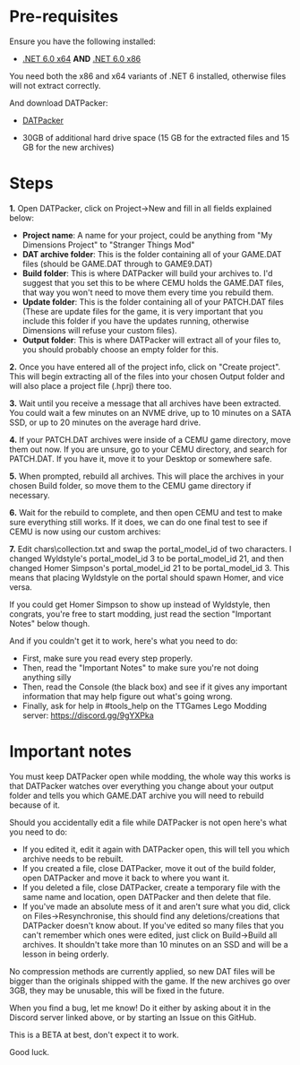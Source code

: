 ﻿# Pre-requisites

Ensure you have the following installed:

- [.NET 6.0 x64](https://dotnet.microsoft.com/en-us/download/dotnet/thank-you/runtime-desktop-6.0.7-windows-x64-installer) __**AND**__ [.NET 6.0 x86](https://dotnet.microsoft.com/en-us/download/dotnet/thank-you/runtime-desktop-6.0.7-windows-x86-installer)

You need both the x86 and x64 variants of .NET 6 installed, otherwise files will not extract correctly.

And download DATPacker:

- [DATPacker](https://github.com/connorh315/DATPacker/releases/latest)

- 30GB of additional hard drive space (15 GB for the extracted files and 15 GB for the new archives)

# Steps

**1.** Open DATPacker, click on Project->New and fill in all fields explained below:

- **Project name**: A name for your project, could be anything from "My Dimensions Project" to "Stranger Things Mod"
- **DAT archive folder**: This is the folder containing all of your GAME.DAT files (should be GAME.DAT through to GAME9.DAT)
- **Build folder**: This is where DATPacker will build your archives to. I'd suggest that you set this to be where CEMU holds the GAME.DAT files, that way you won't need to move them every time you rebuild them.
- **Update folder**: This is the folder containing all of your PATCH.DAT files (These are update files for the game, it is very important that you include this folder if you have the updates running, otherwise Dimensions will refuse your custom files).
- **Output folder**: This is where DATPacker will extract all of your files to, you should probably choose an empty folder for this.

**2.** Once you have entered all of the project info, click on "Create project". This will begin extracting all of the files into your chosen Output folder and will also place a project file (.hprj) there too.

**3.** Wait until you receive a message that all archives have been extracted. You could wait a few minutes on an NVME drive, up to 10 minutes on a SATA SSD, or up to 20 minutes on the average hard drive.

**4.** If your PATCH.DAT archives were inside of a CEMU game directory, move them out now. If you are unsure, go to your CEMU directory, and search for PATCH.DAT. If you have it, move it to your Desktop or somewhere safe.

**5.** When prompted, rebuild all archives. This will place the archives in your chosen Build folder, so move them to the CEMU game directory if necessary.

**6.** Wait for the rebuild to complete, and then open CEMU and test to make sure everything still works. If it does, we can do one final test to see if CEMU is now using our custom archives:

**7.** Edit chars\collection.txt and swap the portal_model_id of two characters. I changed Wyldstyle's portal_model_id 3 to be portal_model_id 21, and then changed Homer Simpson's portal_model_id 21 to be portal_model_id 3. This means that placing Wyldstyle on the portal should spawn Homer, and vice versa.

If you could get Homer Simpson to show up instead of Wyldstyle, then congrats, you're free to start modding, just read the section "Important Notes" below though.

And if you couldn't get it to work, here's what you need to do:
- First, make sure you read every step properly.
- Then, read the "Important Notes" to make sure you're not doing anything silly
- Then, read the Console (the black box) and see if it gives any important information that may help figure out what's going wrong.
- Finally, ask for help in #tools_help on the TTGames Lego Modding server: https://discord.gg/9gYXPka

# Important notes

You must keep DATPacker open while modding, the whole way this works is that DATPacker watches over everything you change about your output folder and tells you which GAME.DAT archive you will need to rebuild because of it.

Should you accidentally edit a file while DATPacker is not open here's what you need to do:
- If you edited it, edit it again with DATPacker open, this will tell you which archive needs to be rebuilt.
- If you created a file, close DATPacker, move it out of the build folder, open DATPacker and move it back to where you want it.
- If you deleted a file, close DATPacker, create a temporary file with the same name and location, open DATPacker and then delete that file.
- If you've made an absolute mess of it and aren't sure what you did, click on Files->Resynchronise, this should find any deletions/creations that DATPacker doesn't know about. If you've edited so many files that you can't remember which ones were edited, just click on Build->Build all archives. It shouldn't take more than 10 minutes on an SSD and will be a lesson in being orderly.

No compression methods are currently applied, so new DAT files will be bigger than the originals shipped with the game. If the new archives go over 3GB, they may be unusable, this will be fixed in the future.

When you find a bug, let me know! Do it either by asking about it in the Discord server linked above, or by starting an Issue on this GitHub.

This is a BETA at best, don't expect it to work.

Good luck.